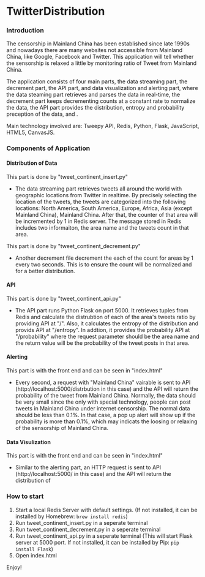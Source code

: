 # TwitterDistribution

### Introduction
The censorship in Mainland China has been established since late 1990s and nowadays there are many websites not accessible from Mainland China, like Google, Facebook and Twitter. This application will tell whether the sensorship is relaxed a little by monitoring ratio of Tweet from Mainland China.

The application consists of four main parts, the data streaming part, the decrement part, the API part, and data visualization and alerting part, where the data steaming part retrieves and parses the data in real-time, the decrement part keeps decrementing counts at a constant rate to normalize the data, the API part provides the distribution, entropy and probability preception of the data, and .

Main technology involved are: Tweepy API, Redis, Python, Flask, JavaScript, HTML5, CanvasJS.


### Components of Application
#### Distribution of Data
This part is done by "tweet_continent_insert.py"
- The data streaming part retrieves tweets all around the world with geographic locations from Twitter in realtime. By precisely selecting the location of the tweets, the tweets are categorized into the following locations: North America, South America, Europe, Africa, Asia (except Mainland China), Mainland China. After that, the counter of that area will be incremented by 1 in Redis server. The message stored in Redis includes two informaiton, the area name and the tweets count in that area.

This part is done by "tweet_continent_decrement.py"
- Another decrement file decrement the each of the count for areas by 1 every two seconds. This is to ensure the count will be normalized and for a better distribution.


#### API
This part is done by "tweet_continent_api.py"
- The API part runs Python Flask on port 5000. It retrieves tuples from Redis and calculate the distrubtion of each of the area's tweets ratio by providing API at "/". Also, it calculates the entropy of the distribution and provids API at "/entropy". In addtion, it provides the probability API at "/probability" where the request parameter should be the area name and the return value will be the probability of the tweet posts in that area.


#### Alerting
This part is with the front end and can be seen in "index.html"
- Every second, a request with "Mainland China" vairable is sent to API (http://localhost:5000/distrbution in this case) and the API will return the probability of the tweet from Mainland China. Normally, the data should be very small since the only with special technology, people can post tweets in Mainland China under internet censorship. The normal data should be less than 0.1%. In that case, a pop up alert will show up if the probability is more than 0.1%, which may indicats the loosing or relaxing of the sensorship of Mainland China.


#### Data Visulization
This part is with the front end and can be seen in "index.html"
- Similar to the alerting part, an HTTP request is sent to API (http://localhost:5000/ in this case) and the API will return the distribution of




### How to start
1. Start a local Redis Server with default settings. (If not installed, it can be installed by Homebrew: 
    ```brew install redis```)
2. Run tweet_continent_insert.py in a seperate terminal
3. Run tweet_continent_decrement.py in a seperate terminal
4. Run tweet_continent_api.py in a seperate terminal (This will start Flask server at 5000 port. If not installed, it can be installed by Pip: ```pip install Flask```)
4. Open index.html

Enjoy!

